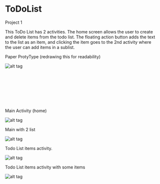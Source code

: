 # ToDoList
Project 1


This ToDo List has 2 activities.  The home screen allows the user to create and delete items from the todo list.  The floating action button adds the text to the list as an item, and clicking the item goes to the 2nd activity where the user can add items in a sublist.


Paper ProtyType (redrawing this for readability)

![alt tag](https://cloud.githubusercontent.com/assets/16617555/13549908/776967b4-e2c5-11e5-8a68-da9d08ce65ab.jpg)

<br><br>
<br><br>
<br><br>





Main Activity (home)

![alt tag](https://cloud.githubusercontent.com/assets/16617555/13549583/a28a7e90-e2bd-11e5-91c9-91dc3f7545cd.png)







Main with 2 list

![alt tag](https://cloud.githubusercontent.com/assets/16617555/13549584/a28ce20c-e2bd-11e5-8bd4-776941506ee3.png)







Todo List items activity.


![alt tag](https://cloud.githubusercontent.com/assets/16617555/13549585/a28d43fa-e2bd-11e5-9a79-5d1da7a85697.png)







Todo List items activity with some items


![alt tag](https://cloud.githubusercontent.com/assets/16617555/13549586/a2a2a9fc-e2bd-11e5-9818-9133b2351383.png)





